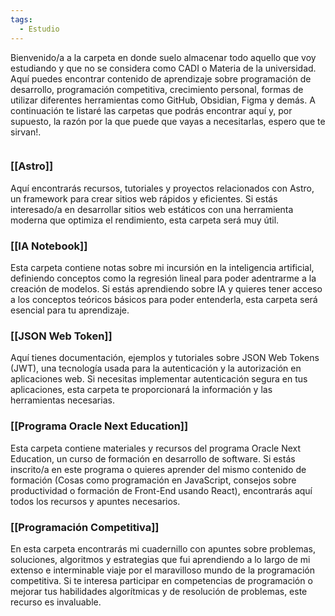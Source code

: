 ```yaml
---
tags:
  - Estudio
---
```

Bienvenido/a a la carpeta en donde suelo almacenar todo aquello que voy estudiando y que no se considera como CADI o Materia de la universidad. Aquí puedes encontrar contenido de aprendizaje sobre programación de desarrollo, programación competitiva, crecimiento personal, formas de utilizar diferentes herramientas como GitHub, Obsidian, Figma y demás. A continuación te listaré las carpetas que podrás encontrar aquí y, por supuesto, la razón por la que puede que vayas a necesitarlas, espero que te sirvan!.

```table-of-contents
```

### [[Astro]]

 Aquí encontrarás recursos, tutoriales y proyectos relacionados con Astro, un framework para crear sitios web rápidos y eficientes. Si estás interesado/a en desarrollar sitios web estáticos con una herramienta moderna que optimiza el rendimiento, esta carpeta será muy útil.

### [[IA Notebook]]

Esta carpeta contiene notas sobre mi incursión en la inteligencia artificial, definiendo conceptos como la regresión lineal para poder adentrarme a la creación de modelos. Si estás aprendiendo sobre IA y quieres tener acceso a los conceptos teóricos básicos para poder entenderla, esta carpeta será esencial para tu aprendizaje.

### [[JSON Web Token]]

Aquí tienes documentación, ejemplos y tutoriales sobre JSON Web Tokens (JWT), una tecnología usada para la autenticación y la autorización en aplicaciones web. Si necesitas implementar autenticación segura en tus aplicaciones, esta carpeta te proporcionará la información y las herramientas necesarias.

### [[Programa Oracle Next Education]]
   
 Esta carpeta contiene materiales y recursos del programa Oracle Next Education, un curso de formación en desarrollo de software. Si estás inscrito/a en este programa o quieres aprender del mismo contenido de formación (Cosas como programación en JavaScript, consejos sobre productividad o formación de Front-End usando React), encontrarás aquí todos los recursos y apuntes necesarios.
 
### [[Programación Competitiva]]
   
 En esta carpeta encontrarás mi cuadernillo con apuntes sobre problemas, soluciones, algoritmos y estrategias que fui aprendiendo a lo largo de mi extenso e interminable viaje por el maravilloso mundo de la programación competitiva. Si te interesa participar en competencias de programación o mejorar tus habilidades algorítmicas y de resolución de problemas, este recurso es invaluable.